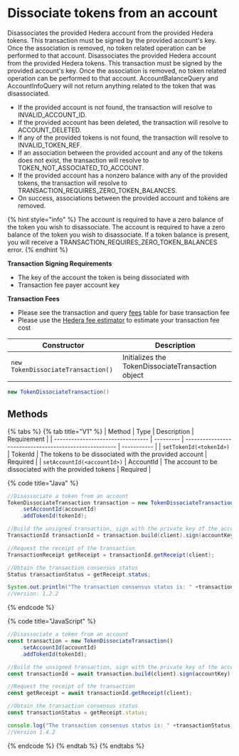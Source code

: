 # Dissociate tokens from an account

Disassociates the provided Hedera account from the provided Hedera tokens. This transaction must be signed by the provided account's key. Once the association is removed, no token related operation can be performed to that account. Disassociates the provided Hedera account from the provided Hedera tokens. This transaction must be signed by the provided account's key. Once the association is removed, no token related operation can be performed to that account. AccountBalanceQuery and AccountInfoQuery will not return anything related to the token that was disassociated.

* If the provided account is not found, the transaction will resolve to INVALID\_ACCOUNT\_ID.
* If the provided account has been deleted, the transaction will resolve to ACCOUNT\_DELETED.
* If any of the provided tokens is not found, the transaction will resolve to INVALID\_TOKEN\_REF.
* If an association between the provided account and any of the tokens does not exist, the transaction will resolve to TOKEN\_NOT\_ASSOCIATED\_TO\_ACCOUNT.
* If the provided account has a nonzero balance with any of the provided tokens, the transaction will resolve to TRANSACTION\_REQUIRES\_ZERO\_TOKEN\_BALANCES.
* On success, associations between the provided account and tokens are removed.

{% hint style="info" %}
The account is required to have a zero balance of the token you wish to disassociate. The account is required to have a zero balance of the token you wish to disassociate. If a token balance is present, you will receive a TRANSACTION\_REQUIRES\_ZERO\_TOKEN\_BALANCES error.
{% endhint %}

**Transaction Signing Requirements**

* The key of the account the token is being dissociated with
* Transaction fee payer account key

**Transaction Fees**

* Please see the transaction and query [fees](../../../../networks/mainnet/fees/#transaction-and-query-fees) table for base transaction fee
* Please use the [Hedera fee estimator](https://hedera.com/fees) to estimate your transaction fee cost

| Constructor                        | Description                                       |
| ---------------------------------- | ------------------------------------------------- |
| `new TokenDissociateTransaction()` | Initializes the TokenDissociateTransaction object |

```java
new TokenDissociateTransaction()
```

## Methods

{% tabs %}
{% tab title="V1" %}
| Method                            | Type      | Description                                            | Requirement |
| --------------------------------- | --------- | ------------------------------------------------------ | ----------- |
| `setTokenId(<tokenId>)`     | TokenId   | The tokens to be dissociated with the provided account | Required    |
| `setAccountId(<accountId>)` | AccountId | The account to be dissociated with the provided tokens | Required    |

{% code title="Java" %}
```java
//Disassociate a token from an account
TokenDissociateTransaction transaction = new TokenDissociateTransaction()
    .setAccountId(accountId)
    .addTokenId(tokenId);

//Build the unsigned transaction, sign with the private key of the account that is being dissociated from a token, submit the transaction to a Hedera network
TransactionId transactionId = transaction.build(client).sign(accountKey).execute(client);

//Request the receipt of the transaction
TransactionReceipt getReceipt = transactionId.getReceipt(client);

//Obtain the transaction consensus status
Status transactionStatus = getReceipt.status;

System.out.println("The transaction consensus status is: " +transactionStatus);
//Version: 1.2.2
```
{% endcode %}

{% code title="JavaScript" %}
```javascript
//Disassociate a token from an account
const transaction = new TokenDissociateTransaction()
    .setAccountId(accountId)
    .addTokenId(tokenId);

//Build the unsigned transaction, sign with the private key of the account that is being dissociated from a token, submit the transaction to a Hedera network
const transactionId = await transaction.build(client).sign(accountKey).execute(client);

//Request the receipt of the transaction
const getReceipt = await transactionId.getReceipt(client);

//Obtain the transaction consensus status
const transactionStatus = getReceipt.status;

console.log("The transaction consensus status is: " +transactionStatus);
//Version 1.4.2
```
{% endcode %}
{% endtab %}
{% endtabs %}

